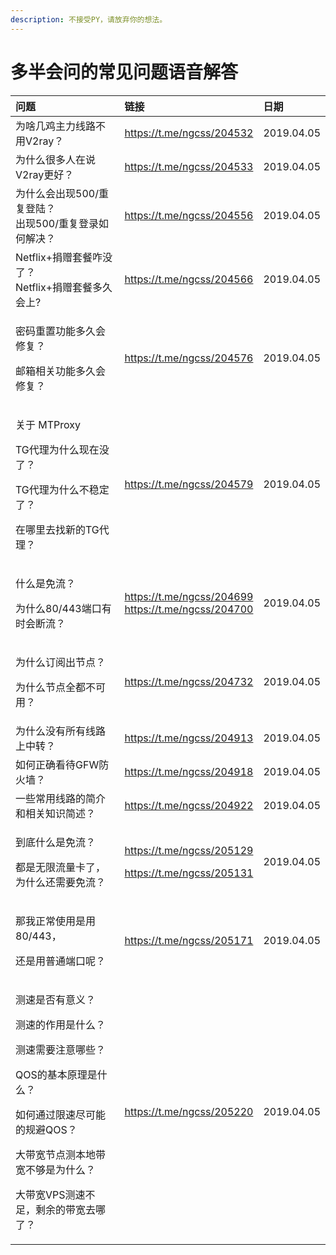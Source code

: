 ```yaml
---
description: 不接受PY，请放弃你的想法。
---
```


# 多半会问的常见问题语音解答

  


<table>
  <thead>
    <tr>
      <th style="text-align:left">&#x95EE;&#x9898;</th>
      <th style="text-align:left">&#x94FE;&#x63A5;</th>
      <th style="text-align:left">&#x65E5;&#x671F;</th>
    </tr>
  </thead>
  <tbody>
    <tr>
      <td style="text-align:left">&#x4E3A;&#x5565;&#x51E0;&#x9E21;&#x4E3B;&#x529B;&#x7EBF;&#x8DEF;&#x4E0D;&#x7528;V2ray&#xFF1F;</td>
      <td
      style="text-align:left"><a href="https://t.me/ngcss/204532">https://t.me/ngcss/204532</a>
        </td>
        <td style="text-align:left">2019.04.05</td>
    </tr>
    <tr>
      <td style="text-align:left">&#x4E3A;&#x4EC0;&#x4E48;&#x5F88;&#x591A;&#x4EBA;&#x5728;&#x8BF4;V2ray&#x66F4;&#x597D;&#xFF1F;</td>
      <td
      style="text-align:left"><a href="https://t.me/ngcss/204533">https://t.me/ngcss/204533</a>
        </td>
        <td style="text-align:left">2019.04.05</td>
    </tr>
    <tr>
      <td style="text-align:left">&#x4E3A;&#x4EC0;&#x4E48;&#x4F1A;&#x51FA;&#x73B0;500/&#x91CD;&#x590D;&#x767B;&#x9646;&#xFF1F;
        <br
        />&#x51FA;&#x73B0;500/&#x91CD;&#x590D;&#x767B;&#x5F55;&#x5982;&#x4F55;&#x89E3;&#x51B3;&#xFF1F;</td>
      <td
      style="text-align:left"><a href="https://t.me/ngcss/204556">https://t.me/ngcss/204556</a>
        </td>
        <td style="text-align:left">2019.04.05</td>
    </tr>
    <tr>
      <td style="text-align:left">Netflix+&#x6350;&#x8D60;&#x5957;&#x9910;&#x548B;&#x6CA1;&#x4E86;&#xFF1F;
        <br
        />Netflix+&#x6350;&#x8D60;&#x5957;&#x9910;&#x591A;&#x4E45;&#x4F1A;&#x4E0A;?</td>
      <td
      style="text-align:left"><a href="https://t.me/ngcss/204566">https://t.me/ngcss/204566</a>
        </td>
        <td style="text-align:left">2019.04.05</td>
    </tr>
    <tr>
      <td style="text-align:left">
        <p>&#x5BC6;&#x7801;&#x91CD;&#x7F6E;&#x529F;&#x80FD;&#x591A;&#x4E45;&#x4F1A;&#x4FEE;&#x590D;&#xFF1F;</p>
        <p>&#x90AE;&#x7BB1;&#x76F8;&#x5173;&#x529F;&#x80FD;&#x591A;&#x4E45;&#x4F1A;&#x4FEE;&#x590D;&#xFF1F;</p>
      </td>
      <td style="text-align:left"><a href="https://t.me/ngcss/204576">https://t.me/ngcss/204576</a>
      </td>
      <td style="text-align:left">2019.04.05</td>
    </tr>
    <tr>
      <td style="text-align:left">
        <p>&#x5173;&#x4E8E; MTProxy</p>
        <p>TG&#x4EE3;&#x7406;&#x4E3A;&#x4EC0;&#x4E48;&#x73B0;&#x5728;&#x6CA1;&#x4E86;&#xFF1F;</p>
        <p>TG&#x4EE3;&#x7406;&#x4E3A;&#x4EC0;&#x4E48;&#x4E0D;&#x7A33;&#x5B9A;&#x4E86;&#xFF1F;</p>
        <p>&#x5728;&#x54EA;&#x91CC;&#x53BB;&#x627E;&#x65B0;&#x7684;TG&#x4EE3;&#x7406;&#xFF1F;</p>
      </td>
      <td style="text-align:left"><a href="https://t.me/ngcss/204579">https://t.me/ngcss/204579</a>
      </td>
      <td style="text-align:left">2019.04.05</td>
    </tr>
    <tr>
      <td style="text-align:left">
        <p>&#x4EC0;&#x4E48;&#x662F;&#x514D;&#x6D41;&#xFF1F;</p>
        <p>&#x4E3A;&#x4EC0;&#x4E48;80/443&#x7AEF;&#x53E3;&#x6709;&#x65F6;&#x4F1A;&#x65AD;&#x6D41;&#xFF1F;</p>
      </td>
      <td style="text-align:left"><a href="https://t.me/ngcss/204699%20https://t.me/ngcss/204700">https://t.me/ngcss/204699<br />https://t.me/ngcss/204700</a>
      </td>
      <td style="text-align:left">2019.04.05</td>
    </tr>
    <tr>
      <td style="text-align:left">
        <p>&#x4E3A;&#x4EC0;&#x4E48;&#x8BA2;&#x9605;&#x51FA;&#x8282;&#x70B9;&#xFF1F;</p>
        <p>&#x4E3A;&#x4EC0;&#x4E48;&#x8282;&#x70B9;&#x5168;&#x90FD;&#x4E0D;&#x53EF;&#x7528;&#xFF1F;</p>
      </td>
      <td style="text-align:left"><a href="https://t.me/ngcss/204732">https://t.me/ngcss/204732</a>
      </td>
      <td style="text-align:left">2019.04.05</td>
    </tr>
    <tr>
      <td style="text-align:left">&#x4E3A;&#x4EC0;&#x4E48;&#x6CA1;&#x6709;&#x6240;&#x6709;&#x7EBF;&#x8DEF;&#x4E0A;&#x4E2D;&#x8F6C;&#xFF1F;</td>
      <td
      style="text-align:left"><a href="https://t.me/ngcss/204913">https://t.me/ngcss/204913</a>
        </td>
        <td style="text-align:left">2019.04.05</td>
    </tr>
    <tr>
      <td style="text-align:left">&#x5982;&#x4F55;&#x6B63;&#x786E;&#x770B;&#x5F85;GFW&#x9632;&#x706B;&#x5899;&#xFF1F;</td>
      <td
      style="text-align:left"><a href="https://t.me/ngcss/204918">https://t.me/ngcss/204918</a>
        </td>
        <td style="text-align:left">2019.04.05</td>
    </tr>
    <tr>
      <td style="text-align:left">&#x4E00;&#x4E9B;&#x5E38;&#x7528;&#x7EBF;&#x8DEF;&#x7684;&#x7B80;&#x4ECB;&#x548C;&#x76F8;&#x5173;&#x77E5;&#x8BC6;&#x7B80;&#x8FF0;&#xFF1F;</td>
      <td
      style="text-align:left"><a href="https://t.me/ngcss/204922">https://t.me/ngcss/204922</a>
        </td>
        <td style="text-align:left">2019.04.05</td>
    </tr>
    <tr>
      <td style="text-align:left">
        <p>&#x5230;&#x5E95;&#x4EC0;&#x4E48;&#x662F;&#x514D;&#x6D41;&#xFF1F;</p>
        <p>&#x90FD;&#x662F;&#x65E0;&#x9650;&#x6D41;&#x91CF;&#x5361;&#x4E86;&#xFF0C;&#x4E3A;&#x4EC0;&#x4E48;&#x8FD8;&#x9700;&#x8981;&#x514D;&#x6D41;&#xFF1F;</p>
      </td>
      <td style="text-align:left">
        <p><a href="https://t.me/ngcss/205129 ">https://t.me/ngcss/205129 </a>
        </p>
        <p><a href="https://t.me/ngcss/205131">https://t.me/ngcss/205131</a>
        </p>
      </td>
      <td style="text-align:left">2019.04.05</td>
    </tr>
    <tr>
      <td style="text-align:left">
        <p>&#x90A3;&#x6211;&#x6B63;&#x5E38;&#x4F7F;&#x7528;&#x662F;&#x7528;80/443&#xFF0C;</p>
        <p>&#x8FD8;&#x662F;&#x7528;&#x666E;&#x901A;&#x7AEF;&#x53E3;&#x5462;&#xFF1F;</p>
      </td>
      <td style="text-align:left"><a href="https://t.me/ngcss/205171">https://t.me/ngcss/205171</a>
      </td>
      <td style="text-align:left">2019.04.05</td>
    </tr>
    <tr>
      <td style="text-align:left">
        <p>&#x6D4B;&#x901F;&#x662F;&#x5426;&#x6709;&#x610F;&#x4E49;&#xFF1F;</p>
        <p>&#x6D4B;&#x901F;&#x7684;&#x4F5C;&#x7528;&#x662F;&#x4EC0;&#x4E48;&#xFF1F;</p>
        <p>&#x6D4B;&#x901F;&#x9700;&#x8981;&#x6CE8;&#x610F;&#x54EA;&#x4E9B;&#xFF1F;</p>
        <p>QOS&#x7684;&#x57FA;&#x672C;&#x539F;&#x7406;&#x662F;&#x4EC0;&#x4E48;&#xFF1F;</p>
        <p>&#x5982;&#x4F55;&#x901A;&#x8FC7;&#x9650;&#x901F;&#x5C3D;&#x53EF;&#x80FD;&#x7684;&#x89C4;&#x907F;QOS&#xFF1F;</p>
        <p>&#x5927;&#x5E26;&#x5BBD;&#x8282;&#x70B9;&#x6D4B;&#x672C;&#x5730;&#x5E26;&#x5BBD;&#x4E0D;&#x591F;&#x662F;&#x4E3A;&#x4EC0;&#x4E48;&#xFF1F;</p>
        <p>&#x5927;&#x5E26;&#x5BBD;VPS&#x6D4B;&#x901F;&#x4E0D;&#x8DB3;&#xFF0C;&#x5269;&#x4F59;&#x7684;&#x5E26;&#x5BBD;&#x53BB;&#x54EA;&#x4E86;&#xFF1F;</p>
      </td>
      <td style="text-align:left"><a href="https://t.me/ngcss/205220">https://t.me/ngcss/205220</a>
      </td>
      <td style="text-align:left">2019.04.05</td>
    </tr>
  </tbody>
</table>

